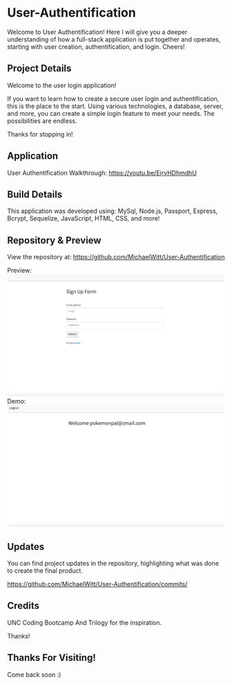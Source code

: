 # User-Authentification

Welcome to User Authentification! Here I will give you a deeper understanding of how a full-stack application is put together and operates, starting with user creation, authentification, and login. Cheers!

## Project Details

Welcome to the user login application!

If you want to learn how to create a secure user login and authentification, this is the place to the start. Using various technologies, a database, server, and more, you can create a simple login feature to meet your needs. The possibilities are endless.

Thanks for stopping in!

## Application

User Authentification Walkthrough: https://youtu.be/EjrvHDhmdhU

## Build Details

This application was developed using: MySql, Node.js, Passport, Express, Bcrypt, Sequelize, JavaScript, HTML, CSS, and more!

## Repository & Preview

View the repository at: https://github.com/MichaelWitt/User-Authentification

Preview: ![Screenshot](./public/img/User-Authentification.png)
Demo: ![Screenshot](./public/img/Login-Demo.png)

## Updates

You can find project updates in the repository, highlighting what was done to create the final product.

https://github.com/MichaelWitt/User-Authentification/commits/

## Credits

UNC Coding Bootcamp And Trilogy for the inspiration.

Thanks!

## Thanks For Visiting!

Come back soon :)
